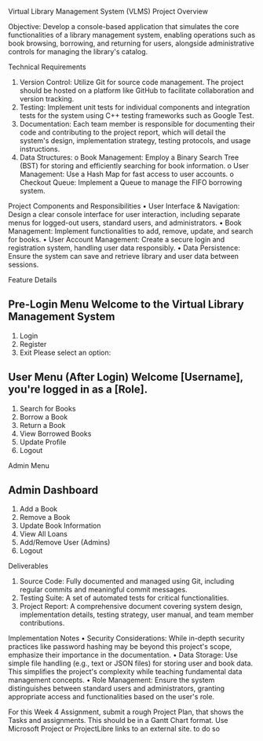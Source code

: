 Virtual Library Management System (VLMS) Project Overview

Objective: Develop a console-based application that simulates the core functionalities of a library management system, enabling operations such as book browsing, borrowing, and returning for users, alongside administrative controls for managing the library's catalog.

Technical Requirements
1.    Version Control: Utilize Git for source code management. The project should be hosted on a platform like GitHub to facilitate collaboration and version tracking.
2.    Testing: Implement unit tests for individual components and integration tests for the system using C++ testing frameworks such as Google Test.
3.    Documentation: Each team member is responsible for documenting their code and contributing to the project report, which will detail the system's design, implementation strategy, testing protocols, and usage instructions.
4.    Data Structures:
o    Book Management: Employ a Binary Search Tree (BST) for storing and efficiently searching for book information.
o    User Management: Use a Hash Map for fast access to user accounts.
o    Checkout Queue: Implement a Queue to manage the FIFO borrowing system.

Project Components and Responsibilities
•    User Interface & Navigation: Design a clear console interface for user interaction, including separate menus for logged-out users, standard users, and administrators.
•    Book Management: Implement functionalities to add, remove, update, and search for books.
•    User Account Management: Create a secure login and registration system, handling user data responsibly.
•    Data Persistence: Ensure the system can save and retrieve library and user data between sessions.

Feature Details

Pre-Login Menu
Welcome to the Virtual Library Management System
------------------------------------------------
1. Login
2. Register
3. Exit
Please select an option: 

User Menu (After Login)
Welcome [Username], you're logged in as a [Role].
--------------------------------
1. Search for Books
2. Borrow a Book
3. Return a Book
4. View Borrowed Books
5. Update Profile
6. Logout

Admin Menu

Admin Dashboard
---------------
1. Add a Book
2. Remove a Book
3. Update Book Information
4. View All Loans
5. Add/Remove User (Admins)
6. Logout

Deliverables
1.    Source Code: Fully documented and managed using Git, including regular commits and meaningful commit messages.
2.    Testing Suite: A set of automated tests for critical functionalities.
3.    Project Report: A comprehensive document covering system design, implementation details, testing strategy, user manual, and team member contributions.

Implementation Notes
•    Security Considerations: While in-depth security practices like password hashing may be beyond this project's scope, emphasize their importance in the documentation.
•    Data Storage: Use simple file handling (e.g., text or JSON files) for storing user and book data. This simplifies the project's complexity while teaching fundamental data management concepts.
•    Role Management: Ensure the system distinguishes between standard users and administrators, granting appropriate access and functionalities based on the user's role.
 
For this Week 4 Assignment, submit a rough Project Plan, that shows the Tasks and assignments.  This should be in a Gantt Chart format.  Use Microsoft Project or ProjectLibre links to an external site. to do so 

